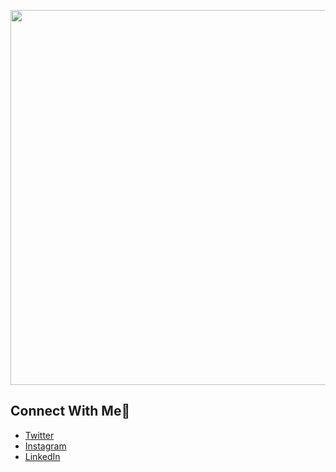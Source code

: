 <p align = "center">
  <img
       width = "600"
       src = "https://media.tenor.com/RvTpwISwjjkAAAAd/saber-artoria-pendragon.gif"
       >
</p>

## Connect With Me📲
- [Twitter](https://twitter.com/aldinpramudya)
- [Instagram](https://instagram.com/aldin.pramudya)
- [LinkedIn](https://www.linkedin.com/in/aldin-ariel-pramudya-832037238/)
